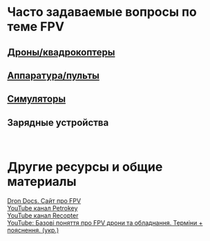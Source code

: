 # Часто задаваемые вопросы по теме FPV 
## [Дроны/квадрокоптеры](Drones/README.md)
## [Аппаратура/пульты](Transmitters/README.md)
## [Симуляторы](Simulators/README.md)
## Зарядные устройства

&nbsp;
&nbsp;

# Другие ресурсы и общие материалы
[Dron Docs. Cайт про FPV](https://propwashservice.ru/)  
[YouTube канал Petrokey](https://www.youtube.com/@petrokey)  
[YouTube канал Recopter](https://www.youtube.com/@recopter)  
[YouTube: Базові поняття про FPV дрони та обладнання. Терміни + пояснення. (укр.)](https://www.youtube.com/watch?v=sfohRjv3Fyk)  



